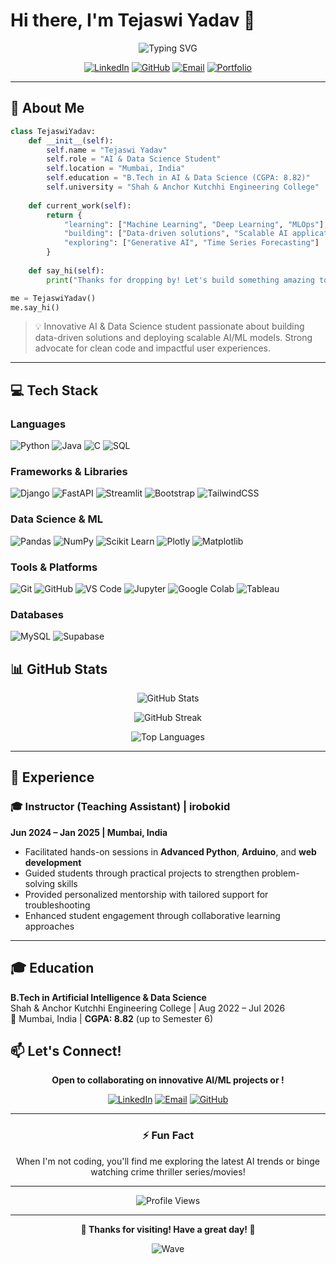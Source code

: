 # Hi there, I'm Tejaswi Yadav 👋

<div align="center">
  
  ![Typing SVG](https://readme-typing-svg.herokuapp.com?font=Fira+Code&weight=600&size=28&pause=1000&color=2E9EF7&center=true&vCenter=true&random=false&width=600&lines=AI+%26+Data+Science+Enthusiast;Python+Developer;Machine+Learning+Engineer;AI+Engineer)
  
  [![LinkedIn](https://img.shields.io/badge/LinkedIn-0077B5?style=for-the-badge&logo=linkedin&logoColor=white)](www.linkedin.com/in/tejaswiyadav14)
  [![GitHub](https://img.shields.io/badge/GitHub-100000?style=for-the-badge&logo=github&logoColor=white)](https://github.com/Tejaswi410)
  [![Email](https://img.shields.io/badge/Email-D14836?style=for-the-badge&logo=gmail&logoColor=white)](mailto:tejaswi14.work@gmail.com)
  [![Portfolio](https://img.shields.io/badge/Portfolio-FF5722?style=for-the-badge&logo=todoist&logoColor=white)](your-portfolio-link)

</div>

---

## 🚀 About Me

```python
class TejaswiYadav:
    def __init__(self):
        self.name = "Tejaswi Yadav"
        self.role = "AI & Data Science Student"
        self.location = "Mumbai, India"
        self.education = "B.Tech in AI & Data Science (CGPA: 8.82)"
        self.university = "Shah & Anchor Kutchhi Engineering College"
        
    def current_work(self):
        return {
            "learning": ["Machine Learning", "Deep Learning", "MLOps"],
            "building": ["Data-driven solutions", "Scalable AI applications"],
            "exploring": ["Generative AI", "Time Series Forecasting"]
        }
    
    def say_hi(self):
        print("Thanks for dropping by! Let's build something amazing together!")

me = TejaswiYadav()
me.say_hi()
```

> 💡 Innovative AI & Data Science student passionate about building data-driven solutions and deploying scalable AI/ML models. Strong advocate for clean code and impactful user experiences.

---

## 💻 Tech Stack

### Languages
![Python](https://img.shields.io/badge/Python-3776AB?style=for-the-badge&logo=python&logoColor=white)
![Java](https://img.shields.io/badge/Java-ED8B00?style=for-the-badge&logo=openjdk&logoColor=white)
![C](https://img.shields.io/badge/C-00599C?style=for-the-badge&logo=c&logoColor=white)
![SQL](https://img.shields.io/badge/SQL-4479A1?style=for-the-badge&logo=mysql&logoColor=white)

### Frameworks & Libraries
![Django](https://img.shields.io/badge/Django-092E20?style=for-the-badge&logo=django&logoColor=white)
![FastAPI](https://img.shields.io/badge/FastAPI-009688?style=for-the-badge&logo=fastapi&logoColor=white)
![Streamlit](https://img.shields.io/badge/Streamlit-FF4B4B?style=for-the-badge&logo=streamlit&logoColor=white)
![Bootstrap](https://img.shields.io/badge/Bootstrap-7952B3?style=for-the-badge&logo=bootstrap&logoColor=white)
![TailwindCSS](https://img.shields.io/badge/Tailwind_CSS-38B2AC?style=for-the-badge&logo=tailwind-css&logoColor=white)

### Data Science & ML
![Pandas](https://img.shields.io/badge/Pandas-150458?style=for-the-badge&logo=pandas&logoColor=white)
![NumPy](https://img.shields.io/badge/NumPy-013243?style=for-the-badge&logo=numpy&logoColor=white)
![Scikit Learn](https://img.shields.io/badge/Scikit_Learn-F7931E?style=for-the-badge&logo=scikit-learn&logoColor=white)
![Plotly](https://img.shields.io/badge/Plotly-3F4F75?style=for-the-badge&logo=plotly&logoColor=white)
![Matplotlib](https://img.shields.io/badge/Matplotlib-11557c?style=for-the-badge&logo=python&logoColor=white)

### Tools & Platforms
![Git](https://img.shields.io/badge/Git-F05032?style=for-the-badge&logo=git&logoColor=white)
![GitHub](https://img.shields.io/badge/GitHub-100000?style=for-the-badge&logo=github&logoColor=white)
![VS Code](https://img.shields.io/badge/VS_Code-007ACC?style=for-the-badge&logo=visual-studio-code&logoColor=white)
![Jupyter](https://img.shields.io/badge/Jupyter-F37626?style=for-the-badge&logo=jupyter&logoColor=white)
![Google Colab](https://img.shields.io/badge/Google_Colab-F9AB00?style=for-the-badge&logo=google-colab&logoColor=white)
![Tableau](https://img.shields.io/badge/Tableau-E97627?style=for-the-badge&logo=tableau&logoColor=white)

### Databases
![MySQL](https://img.shields.io/badge/MySQL-4479A1?style=for-the-badge&logo=mysql&logoColor=white)
![Supabase](https://img.shields.io/badge/Supabase-3ECF8E?style=for-the-badge&logo=supabase&logoColor=white)


## 📊 GitHub Stats

<div align="center">
  
  ![GitHub Stats](https://github-readme-stats.vercel.app/api?username=Tejaswi410&show_icons=true&theme=radical&hide_border=true&bg_color=0D1117&title_color=2E9EF7&icon_color=2E9EF7)
  
  ![GitHub Streak](https://github-readme-streak-stats.herokuapp.com/?user=Tejaswi410&theme=radical&hide_border=true&background=0D1117&stroke=2E9EF7&ring=2E9EF7&fire=FF6B6B&currStreakLabel=2E9EF7)
  
  ![Top Languages](https://github-readme-stats.vercel.app/api/top-langs/?username=Tejaswi410&layout=compact&theme=radical&hide_border=true&bg_color=0D1117&title_color=2E9EF7)

</div>

---

## 💼 Experience

### 🎓 Instructor (Teaching Assistant) | irobokid
**Jun 2024 – Jan 2025 | Mumbai, India**

- Facilitated hands-on sessions in **Advanced Python**, **Arduino**, and **web development**
- Guided students through practical projects to strengthen problem-solving skills
- Provided personalized mentorship with tailored support for troubleshooting
- Enhanced student engagement through collaborative learning approaches

---

## 🎓 Education

**B.Tech in Artificial Intelligence & Data Science**  
Shah & Anchor Kutchhi Engineering College | Aug 2022 – Jul 2026  
📍 Mumbai, India | **CGPA: 8.82** (up to Semester 6)



## 📫 Let's Connect!

<div align="center">

**Open to collaborating on innovative AI/ML projects or !**

[![LinkedIn](https://img.shields.io/badge/LinkedIn-Let's_Connect-0077B5?style=for-the-badge&logo=linkedin&logoColor=white)](www.linkedin.com/in/tejaswiyadav14)
[![Email](https://img.shields.io/badge/Email-Drop_a_Message-D14836?style=for-the-badge&logo=gmail&logoColor=white)](mailto:tejaswi14.work@gmail.com)
[![GitHub](https://img.shields.io/badge/GitHub-Follow_Me-100000?style=for-the-badge&logo=github&logoColor=white)](https://github.com/Tejaswi410)

---

### ⚡ Fun Fact
When I'm not coding, you'll find me exploring the latest AI trends or binge watching crime thriller series/movies!

---

![Profile Views](https://komarev.com/ghpvc/?username=your-username&color=2E9EF7&style=for-the-badge&label=PROFILE+VIEWS)

</div>

---

<div align="center">
  
  **💙 Thanks for visiting! Have a great day! 💙**
  
  ![Wave](https://raw.githubusercontent.com/mayhemantt/mayhemantt/Update/svg/Bottom.svg)
  
</div>
